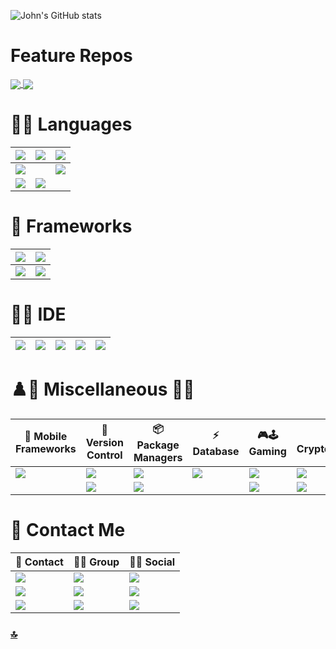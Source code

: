 ![John's GitHub stats](https://github-readme-stats-johndward01.vercel.app/api?username=johndward01&count_private=true&show_icons=true&theme=react)

# Feature Repos

<a href="https://github.com/johndward01/ASP.NET-Core-Identity-Demo">
  <img align="center" src="https://github-readme-stats-johndward01.vercel.app/api/pin/?username=johndward01&repo=ASP.NET-Core-Identity-Demo&title_color=33b9ed&icon_color=f9f9f9&text_color=9f9f9f&bg_color=151515&border_color=33b9ed" />
</a>
<a href="https://github.com/johndward01/Mock-BestBuy-API">
  <img align="center" src="https://github-readme-stats-johndward01.vercel.app/api/pin/?username=johndward01&repo=Mock-BestBuy-API&title_color=33b9ed&icon_color=f9f9f9&text_color=9f9f9f&bg_color=151515&border_color=33b9ed" />
</a>

<br>

# 👩‍💻 Languages

| <img src="https://img.shields.io/badge/C%23-239120?style=for-the-badge&logo=c-sharp&logoColor=white" />  |  <img src="https://img.shields.io/badge/CSS3-1572B6?style=for-the-badge&logo=css3&logoColor=white" /> | <img src="https://img.shields.io/badge/HTML5-E34F26?style=for-the-badge&logo=html5&logoColor=white" />  |
|---|---|---|
|  <img src="https://img.shields.io/badge/JavaScript-323330?style=for-the-badge&logo=javascript&logoColor=F7DF1E" /> |  |  <img src="https://img.shields.io/badge/json-5E5C5C?style=for-the-badge&logo=json&logoColor=white" /> |
| <img src="https://img.shields.io/badge/Markdown-000000?style=for-the-badge&logo=markdown&logoColor=white" />  | <img src="https://img.shields.io/badge/SQL-MySQL-00308F?style=for-the-badge&logo=SQL&logoColor=white" />  |   |

# 🚀 Frameworks

|  <img src="https://img.shields.io/badge/Node.js-339933?style=for-the-badge&logo=nodedotjs&logoColor=white" /> |  <img src="https://img.shields.io/badge/.NET-512BD4?style=for-the-badge&logo=dotnet&logoColor=white" /> |
|---|---|
| <img src="https://img.shields.io/badge/React-20232A?style=for-the-badge&logo=react&logoColor=61DAFB" />  | <img src="https://img.shields.io/badge/Bootstrap-563D7C?style=for-the-badge&logo=bootstrap&logoColor=white" />  |
 
 # 👩‍💻 IDE

| <img src="https://img.shields.io/badge/Visual_Studio_Code-0078D4?style=for-the-badge&logo=visual%20studio%20code&logoColor=white" />  | <img src="https://img.shields.io/badge/Visual_Studio-5C2D91?style=for-the-badge&logo=visual%20studio&logoColor=white" />  | <img src="https://img.shields.io/badge/PyCharm-000000.svg?&style=for-the-badge&logo=PyCharm&logoColor=white" />  |  <img src="https://img.shields.io/badge/Notepad++-90E59A.svg?style=for-the-badge&logo=notepad%2B%2B&logoColor=black" /> | <img src="https://img.shields.io/badge/API-Postman-orange?style=for-the-badge&logo=Postman" /> 
|---|---|---|---|---|

# ♟️🎤 Miscellaneous 🧩🎱

| 📱 Mobile Frameworks  | 🔀 Version Control  | 📦 Package Managers  | ⚡ Database  | 🎮🕹 Gaming  |  💲 Cryptocurrency | 📝 Blog  |
|---|---|---|---|---|---|---|
| <img src="https://img.shields.io/badge/Xamarin-3498DB?style=for-the-badge&logo=xamarin&logoColor=white" />   | <img src="https://img.shields.io/badge/Docker-2CA5E0?style=for-the-badge&logo=docker&logoColor=white"/>  |  <img src="https://img.shields.io/badge/npm-CB3837?style=for-the-badge&logo=npm&logoColor=white"/> |  <img src="https://img.shields.io/badge/MySQL-004880?style=for-the-badge&logo=mysql&logoColor=white" /> | <img src="https://img.shields.io/badge/Steam-000000?style=for-the-badge&logo=steam&logoColor=white" />  |  <img src="https://img.shields.io/badge/Bitcoin-000000?style=for-the-badge&logo=bitcoin&logoColor=white" /> | <img src="https://img.shields.io/badge/dev.to-0A0A0A?style=for-the-badge&logo=devdotto&logoColor=white" />  |
|   | <img src="https://img.shields.io/badge/Git-F05032?style=for-the-badge&logo=git&logoColor=white"/>  | <img src="https://img.shields.io/badge/NuGet-004880?style=for-the-badge&logo=nuget&logoColor=white"/>  |   |  <img src="https://img.shields.io/badge/Unity-000000?style=for-the-badge&logo=unity&logoColor=white" /> | <img src="https://img.shields.io/badge/Ethereum-A6A9AA?style=for-the-badge&logo=ethereum&logoColor=white" />  |   |

# 📇 Contact Me

|  📱 Contact  |  🤜🤛 Group  |  👨👩 Social  |
|---|---|---|
| <img src="https://img.shields.io/badge/Telegram-2CA5E0?style=for-the-badge&logo=telegram&logoColor=white" />  | <img src="https://img.shields.io/badge/Slack-4A154B?style=for-the-badge&logo=slack&logoColor=white" />  |  <img src="https://img.shields.io/badge/LinkedIn-0077B5?style=for-the-badge&logo=linkedin&logoColor=white" /> |
|  <img src="https://img.shields.io/badge/Gmail-D14836?style=for-the-badge&logo=gmail&logoColor=white" />  |  <img src="https://img.shields.io/badge/Discord-7289DA?style=for-the-badge&logo=discord&logoColor=white" />  | <img src="https://img.shields.io/badge/GitHub-100000?style=for-the-badge&logo=github&logoColor=white" />   |
| <img src="https://img.shields.io/badge/ProtonMail-8B89CC?style=for-the-badge&logo=protonmail&logoColor=white" />   | <img src="https://img.shields.io/badge/Zoom-2D8CFF?style=for-the-badge&logo=zoom&logoColor=white" />  | <img src="https://img.shields.io/badge/Stack_Overflow-FE7A16?style=for-the-badge&logo=stack-overflow&logoColor=white" />  |

###  [🔝](#)
